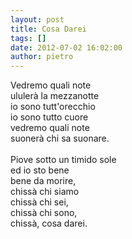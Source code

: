 ```yaml
---
layout: post
title: Cosa Darei
tags: []
date: 2012-07-02 16:02:00
author: pietro
---
```

Vedremo quali note<br/>ululerà la mezzanotte<br/>io sono tutt'orecchio<br/>io sono tutto cuore<br/>vedremo quali note<br/>suonerà chi sa suonare.<br/><br/>Piove sotto un timido sole<br/>ed io sto bene<br/>bene da morire,<br/>chissà chi siamo<br/>chissà chi sei,<br/>chissà chi sono,<br/>chissà, cosa darei.
